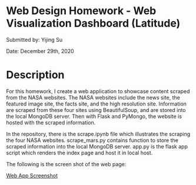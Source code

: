# **Web Design Homework - Web Visualization Dashboard (Latitude)**

Submitted by: Yijing Su

Date: December 29th, 2020


# **Description** 

For this homework, I create a web application to showcase content scraped from the NASA websites. The NASA websites include the news site, the featured image site, the facts site, and the high resolution site. Information are scraped from these four sites using BeautifulSoup, and are stored into the local MongoDB server. Then with Flask and PyMongo, the website is hosted with the scraped information. 

In the repository, there is the scrape.ipynb file which illustrates the scraping the four NASA websites. scrape_mars.py contains function to store the scraped information into the local MongoDB server. app.py is the flask app script which renders the index page and host it in local host.

The following is the screen shot of the web page:

[Web App Screenshot](screen_shots/web_app_screen_shot.PNG)